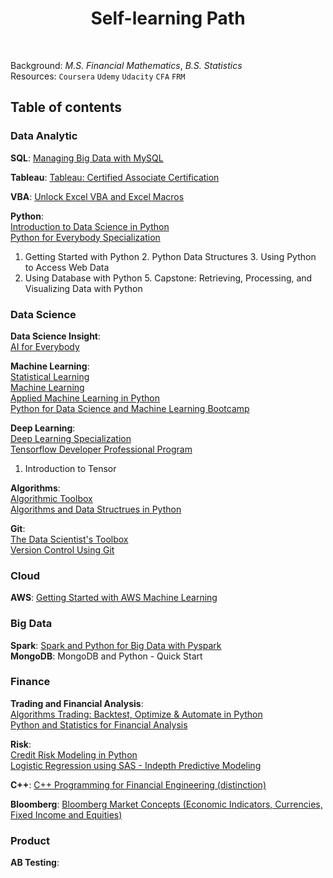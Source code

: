 <h1 align="center"> Self-learning Path </h1> <br>

Background: _M.S. Financial Mathematics_, _B.S. Statistics_<br>
Resources: ``Coursera`` ``Udemy`` ``Udacity`` ``CFA`` ``FRM``

## Table of contents

### Data Analytic

**SQL**: [Managing Big Data with MySQL](https://www.coursera.org/account/accomplishments/verify/FG3BWNWY8HWU)<br>

**Tableau**: [Tableau: Certified Associate Certification](https://www.udemy.com/certificate/UC-1ae74013-ebb5-44d1-8495-c07481c45a0e/)

**VBA**: [Unlock Excel VBA and Excel Macros](https://www.udemy.com/certificate/UC-8e62f62a-f76b-4657-8456-03c885c1eef6/)<br>

**Python**: <br>
[Introduction to Data Science in Python](https://coursera.org/share/eb6ab1a95fd67f01dea294cc31642485)<br>
[Python for Everybody Specialization](https://www.coursera.org/account/accomplishments/specialization/U3SU8BNGKZV9)<br>
1. Getting Started with Python 2. Python Data Structures 3. Using Python to Access Web Data<br> 
4. Using Database with Python 5. Capstone: Retrieving, Processing, and Visualizing Data with Python<br>

### Data Science
**Data Science Insight**:<br>
[AI for Everybody](https://coursera.org/share/71e95c184f179aa1cb781f530d986ae7)

**Machine Learning**:<br>
[Statistical Learning](https://drive.google.com/file/d/1WjU4o31wgqvYCHYJYhp83BJHvLz7nby5/view)<br>
[Machine Learning](https://www.coursera.org/account/accomplishments/records/NX4DF87Y326G) <br>
[Applied Machine Learning in Python](https://coursera.org/share/5a37d2d36297c9b63a9daf988692da8b)<br>
[Python for Data Science and Machine Learning Bootcamp](https://www.udemy.com/certificate/UC-e02ef300-32bb-401e-99cf-39933dc6b73a/)<br>

**Deep Learning**:<br>
[Deep Learning Specialization]()<br>
[Tensorflow Developer Professional Program]()<br>
1. Introduction to Tensor

**Algorithms**:<br>
[Algorithmic Toolbox](https://coursera.org/share/2b6071f24442435dacbfc8ac38cc1b5b)<br>
[Algorithms and Data Structrues in Python ](https://www.udemy.com/certificate/UC-e2867d8a-0914-4c9f-893a-f6667a6c83bb/)<br>

**Git**:<br>
[The Data Scientist's Toolbox](https://www.coursera.org/account/accomplishments/certificate/N2MYU5P9L77J)<br>
[Version Control Using Git]()<br>

### Cloud 
**AWS**: [Getting Started with AWS Machine Learning](https://coursera.org/share/ceeaf9a6dc6f6cce2fb1d77ea4ef4221)

### Big Data
**Spark**: [Spark and Python for Big Data with Pyspark](https://www.udemy.com/certificate/UC-5291b79f-ea5f-4f0d-a14c-10a4623fc289/)<br>
**MongoDB**: MongoDB and Python - Quick Start

### Finance
**Trading and Financial Analysis**: <br>
[Algorithms Trading: Backtest, Optimize & Automate in Python](https://www.udemy.com/certificate/UC-JH4N7KB1/)<br>
[Python and Statistics for Financial Analysis](https://www.coursera.org/account/accomplishments/verify/LM4R7F8C4WY2)<br>

**Risk**:<br>
[Credit Risk Modeling in Python](https://www.udemy.com/certificate/UC-f7c34836-2fa8-4f87-9a9d-78146c71d41d/)<br>
[Logistic Regression using SAS - Indepth Predictive Modeling](https://www.udemy.com/certificate/UC-a82adee4-f982-4cff-a2a0-acffab9f91ff/)<br>

**C++**: [C++ Programming for Financial Engineering (distinction)](https://drive.google.com/file/d/1bkcy8fPpIo0qwSo0uJAI-eyF20-mum61/view?usp=sharing)<br>

**Bloomberg**: [Bloomberg Market Concepts (Economic Indicators, Currencies, Fixed Income and Equities)](https://drive.google.com/file/d/1auncWML_8L4FkZ1mIS1fzOjxTpkH8Lbf/view?usp=sharing)

### Product
**AB Testing**:
